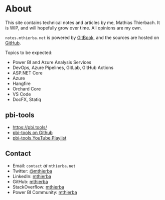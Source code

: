# About

This site contains technical notes and articles by me, Mathias Thierbach. It is WIP, and will hopefully grow over time. All opinions are my own.

`notes.mthierba.net` is powered by [GitBook](https://www.gitbook.com/?utm_source=content&utm_medium=trademark&utm_campaign=mthierba), and the sources are hosted on [GitHub](https://github.com/mt-docs/notes.mthierba.net).

Topics to be expected:

* Power BI and Azure Analysis Services
* DevOps, Azure Pipelines, GitLab, GitHub Actions
* ASP.NET Core
* Azure
* Hangfire
* Orchard Core
* VS Code
* DocFX, Statiq

## pbi-tools

* <https://pbi.tools/>
* [pbi-tools on Github](https://github.com/pbi-tools)
* [pbi-tools YouTube Playlist](https://tinyurl.com/pbi-tools)

## Contact

* Email: `contact` _at_ `mthierba.net`
* Twitter: [@mthierba](https://twitter.com/mthierba)
* LinkedIn: [mthierba](https://www.linkedin.com/in/mthierba/)
* GitHub: [mthierba](https://github.com/mthierba)
* StackOverflow: [mthierba](https://stackoverflow.com/users/736263/mthierba)
* Power BI Community: [mthierba](https://community.powerbi.com/t5/user/viewprofilepage/user-id/5519)
